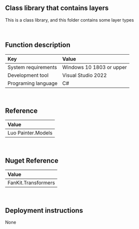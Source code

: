 ﻿## Class library that contains layers
 
This is a class library, and this folder contains some layer types


<br/>

## Function description

|Key|Value|
|:-|:-|
|System requirements| Windows 10 1803 or upper|
|Development tool|Visual Studio 2022|
|Programing language|C#|


<br/>

## Reference

|Value|
|:-|
|Luo Painter.Models|


<br/>

## Nuget Reference

|Value|
|:-|
|FanKit.Transformers|


<br/>

## Deployment instructions

None
